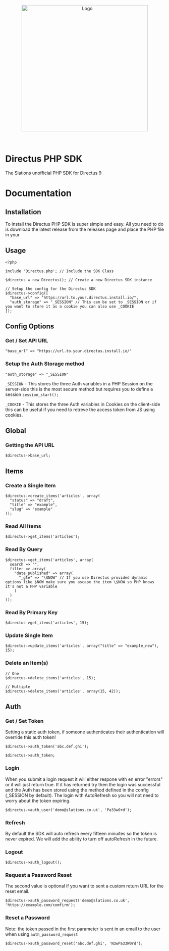 <p align="center"><img width="400" alt="Logo" src="https://cdn.slations.co.uk/images/Slations-Logo.svg"></p>

<br>

# Directus PHP SDK

The Slations unofficial PHP SDK for Directus 9


# Documentation

## Installation

To install the Directus PHP SDK is super simple and easy. All you need to do is download the latest release from the releases page and place the PHP file in your 

## Usage
```
<?php 

include 'Directus.php'; // Include the SDK Class 

$directus = new Directus(); // Create a new Directus SDK instance

// Setup the config for the Directus SDK
$directus->config([
  "base_url" => "https://url.to.your.directus.install.io/",
  "auth_storage" => "_SESSION" // This can be set to _SESSION or if you want to store it as a cookie you can also use _COOKIE
]);

```


## Config Options

### Get / Set API URL
```
"base_url" => "https://url.to.your.directus.install.io/"
```

### Setup the Auth Storage method
```
"auth_storage" => "_SESSION"
```

`_SESSION` - This stores the three Auth variables in a PHP Session on the server-side this is the most secure method but requires you to define a session `session_start();`

`_COOKIE` - This stores the three Auth variables in Cookies on the client-side this can be useful if you need to retreve the access token from JS using cookies.


## Global

### Getting the API URL
```
$directus->base_url;
```


## Items

### Create a Single Item
```
$directus->create_items('articles', array(
  "status" => "draft",
  "title" => "example",
  "slug" => "example"
));
```

### Read All Items
```
$directus->get_items('articles');
```

### Read By Query
```
$directus->get_items('articles', array(
  search => "",
  filter => array(
    "date_published" => array(
      "_gte" => "\$NOW" // If you use Directus provided dynamic options like $NOW make sure you ascape the item \$NOW so PHP knows it's not a PHP variable
    )
  )
));
```

### Read By Primary Key
```
$directus->get_items('articles', 15);
```

### Update Single Item
```
$directus->update_items('articles', array("title" => "example_new"), 15);
```

### Delete an Item(s)
```
// One
$directus->delete_items('articles', 15);

// Multiple
$directus->delete_items('articles', array(15, 42));
```


## Auth

### Get / Set Token
Setting a static auth token, if someone authenticates their authentication will override this auth token!
```
$directus->auth_token('abc.def.ghi');

$directus->auth_token;
```

### Login
When you submit a login request it will either respone with en error "errors" or it will just return true. If it has returned try then the login was successful and the Auth has been stored using the method defined in the config (_SESSION by default). The login with AutoRefresh so you will not need to worry about the token expiring.
```
$directus->auth_user('demo@slations.co.uk', 'Pa33w0rd');
```

### Refresh

By default the SDK will auto refresh every fifteen minuites so the token is never expired. We will add the ability to turn off autoRefresh in the future.

### Logout
```
$directus->auth_logout();
```

### Request a Password Reset
The second value is optional if you want to sent a custom return URL for the reset email.
```
$directus->auth_password_request('demo@slations.co.uk', 'https://example.com/comfirm');
```

### Reset a Password
Note: the token passed in the first parameter is sent in an email to the user when using `auth_password_request`
```
$directus->auth_password_reset('abc.def.ghi', 'N3wPa33W0rd');
```